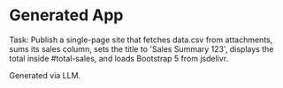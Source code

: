 # Generated App

Task: Publish a single-page site that fetches data.csv from attachments, sums its sales column, sets the title to 'Sales Summary 123', displays the total inside #total-sales, and loads Bootstrap 5 from jsdelivr.

Generated via LLM.